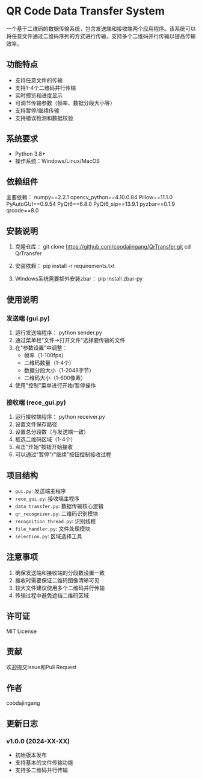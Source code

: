 # QR Code Data Transfer System

一个基于二维码的数据传输系统，包含发送端和接收端两个应用程序。该系统可以将任意文件通过二维码序列的方式进行传输，支持多个二维码并行传输以提高传输效率。

## 功能特点

- 支持任意文件的传输
- 支持1-4个二维码并行传输
- 实时预览和进度显示
- 可调节传输参数（帧率、数据分段大小等）
- 支持暂停/继续传输
- 支持错误检测和数据校验

## 系统要求

- Python 3.8+
- 操作系统：Windows/Linux/MacOS

## 依赖组件

主要依赖：
numpy==2.2.1
opencv_python==4.10.0.84
Pillow==11.1.0
PyAutoGUI==0.9.54
PyQt6==6.8.0
PyQt6_sip==13.9.1
pyzbar==0.1.9
qrcode==8.0

## 安装说明

1. 克隆仓库：
git clone https://github.com/coodajingang/QrTransfer.git
cd QrTransfer

2. 安装依赖：
pip install -r requirements.txt

3. Windows系统需要额外安装zbar：
pip install zbar-py


## 使用说明

### 发送端 (gui.py)

1. 运行发送端程序：
python sender.py
2. 通过菜单栏"文件->打开文件"选择要传输的文件
3. 在"参数设置"中调整：
   - 帧率（1-100fps）
   - 二维码数量（1-4个）
   - 数据分段大小（1-2048字节）
   - 二维码大小（1-600像素）
4. 使用"控制"菜单进行开始/暂停操作

### 接收端 (rece_gui.py)

1. 运行接收端程序：
python receiver.py
2. 设置文件保存路径
3. 设置总分段数（与发送端一致）
4. 框选二维码区域（1-4个）
5. 点击"开始"按钮开始接收
6. 可以通过"暂停"/"继续"按钮控制接收过程

## 项目结构

- `gui.py`: 发送端主程序
- `rece_gui.py`: 接收端主程序
- `data_transfer.py`: 数据传输核心逻辑
- `qr_recognizer.py`: 二维码识别模块
- `recognition_thread.py`: 识别线程
- `file_handler.py`: 文件处理模块
- `selection.py`: 区域选择工具

## 注意事项

1. 确保发送端和接收端的分段数设置一致
2. 接收时需要保证二维码图像清晰可见
3. 较大文件建议使用多个二维码并行传输
4. 传输过程中避免遮挡二维码区域

## 许可证

MIT License

## 贡献

欢迎提交Issue和Pull Request

## 作者

coodajingang

## 更新日志

### v1.0.0 (2024-XX-XX)
- 初始版本发布
- 支持基本的文件传输功能
- 支持多二维码并行传输

